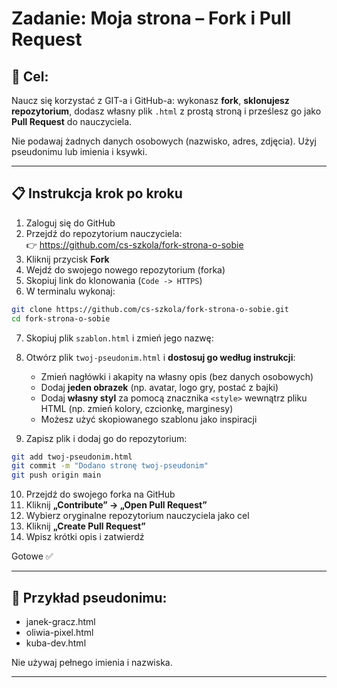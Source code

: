 # Zadanie: Moja strona – Fork i Pull Request

## 🎯 Cel:
Naucz się korzystać z GIT-a i GitHub-a: wykonasz **fork**, **sklonujesz repozytorium**, dodasz własny plik `.html` z prostą stroną i prześlesz go jako **Pull Request** do nauczyciela.

Nie podawaj żadnych danych osobowych (nazwisko, adres, zdjęcia). Użyj pseudonimu lub imienia i ksywki.

---

## 📋 Instrukcja krok po kroku

1. Zaloguj się do GitHub
2. Przejdź do repozytorium nauczyciela:  
   👉 https://github.com/cs-szkola/fork-strona-o-sobie
3. Kliknij przycisk **Fork**
4. Wejdź do swojego nowego repozytorium (forka)
5. Skopiuj link do klonowania (`Code -> HTTPS`)
6. W terminalu wykonaj:

```bash
git clone https://github.com/cs-szkola/fork-strona-o-sobie.git
cd fork-strona-o-sobie
```

7. Skopiuj plik `szablon.html` i zmień jego nazwę:
8. Otwórz plik `twoj-pseudonim.html` i **dostosuj go według instrukcji**:
   - Zmień nagłówki i akapity na własny opis (bez danych osobowych)
   - Dodaj **jeden obrazek** (np. avatar, logo gry, postać z bajki)
   - Dodaj **własny styl** za pomocą znacznika `<style>` wewnątrz pliku HTML (np. zmień kolory, czcionkę, marginesy)
   - Możesz użyć skopiowanego szablonu jako inspiracji

9. Zapisz plik i dodaj go do repozytorium:

```bash
git add twoj-pseudonim.html
git commit -m "Dodano stronę twoj-pseudonim"
git push origin main
```

10. Przejdź do swojego forka na GitHub
11. Kliknij **„Contribute” → „Open Pull Request”**
12. Wybierz oryginalne repozytorium nauczyciela jako cel
13. Kliknij **„Create Pull Request”**
14. Wpisz krótki opis i zatwierdź

Gotowe ✅

---

## 🧷 Przykład pseudonimu:
- janek-gracz.html
- oliwia-pixel.html
- kuba-dev.html

Nie używaj pełnego imienia i nazwiska.

---
